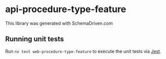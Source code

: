 
# api-procedure-type-feature

This library was generated with SchemaDriven.com

## Running unit tests

Run `nx test web-procedure-type-feature` to execute the unit tests via [Jest](https://jestjs.io).

